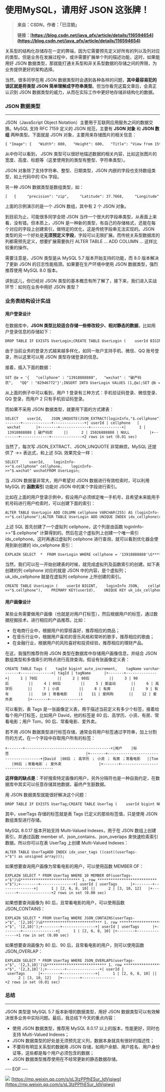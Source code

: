 # 使用MySQL，请用好 JSON 这张牌！
> **来自：CSDN，作者：「已注销」**
>
> **链接：[https://blog.csdn.net/java_pfx/article/details/116594654](https://blog.csdn.net/java_pfx/article/details/116594654)**

关系型的结构化存储存在一定的弊端，因为它需要预先定义好所有的列以及列对应的类型。但是业务在发展过程中，或许需要扩展单个列的描述功能，这时，如果能用好 JSON 数据类型，那就能打通关系型和非关系型数据的存储之间的界限，为业务提供更好的架构选择。  

当然，很多同学在用 JSON 数据类型时会遇到各种各样的问题，**其中最容易犯的误区就是将类型 JSON 简单理解成字符串类型**。但当你看完这篇文章后，会真正认识到 JSON 数据类型的威力，从而在实际工作中更好地存储非结构化的数据。

### JSON 数据类型

* * *

JSON（JavaScript Object Notation）主要用于互联网应用服务之间的数据交换。MySQL 支持 RFC 7159 定义的 JSON 规范，主要有 **JSON 对象** 和 **JSON 数组** 两种类型。下面就是 JSON 对象，主要用来存储图片的相关信息：

    { "Image": {   "Width": 800,   "Height": 600,   "Title": "View from 15th Floor",   "Thumbnail": {     "Url": "http://www.example.com/image/481989943",     "Height": 125,     "Width": 100   }, "IDs": [116, 943, 234, 38793] }}

从中你可以看到， JSON 类型可以很好地描述数据的相关内容，比如这张图片的宽度、高度、标题等（这里使用到的类型有整型、字符串类型）。

JSON 对象除了支持字符串、整型、日期类型，JSON 内嵌的字段也支持数组类型，如上代码中的 IDs 字段。

另一种 JSON 数据类型是数组类型，如：

    [   {     "precision": "zip",     "Latitude": 37.7668,     "Longitude": -122.3959,     "Address": "",     "City": "SAN FRANCISCO",     "State": "CA",     "Zip": "94107",     "Country": "US"   },   {     "precision": "zip",     "Latitude": 37.371991,     "Longitude": -122.026020,     "Address": "",     "City": "SUNNYVALE",     "State": "CA",     "Zip": "94085",     "Country": "US"   } ]

上面的示例演示的是一个 JSON 数组，其中有 2 个 JSON 对象。

到目前为止，可能很多同学会把 JSON 当作一个很大的字段串类型，从表面上来看，没有错。但本质上，JSON 是一种新的类型，有自己的存储格式，还能在每个对应的字段上创建索引，做特定的优化，这是传统字段串无法实现的。JSON 类型的另一个好处是**无须预定义字段**，字段可以无限扩展。而传统关系型数据库的列都需预先定义，想要扩展需要执行 ALTER TABLE ... ADD COLUMN ... 这样比较重的操作。

需要注意是，JSON 类型是从 MySQL 5.7 版本开始支持的功能，而 8.0 版本解决了更新 JSON 的日志性能瓶颈。如果要在生产环境中使用 JSON 数据类型，强烈推荐使用 MySQL 8.0 版本。

讲到这儿，你已经对 JSON 类型的基本概念有所了解了，接下来，我们进入实战环节：如何在业务中用好 JSON 类型？

### 业务表结构设计实战

#### 用户登录设计

在数据库中，**JSON 类型比较适合存储一些修改较少、相对静态的数据**，比如用户登录信息的存储如下：

    DROP TABLE IF EXISTS UserLogin;CREATE TABLE UserLogin (    userId BIGINT NOT NULL,    loginInfo JSON,    PRIMARY KEY(userId));

由于当前业务的登录方式越来越多样化，如同一账户支持手机、微信、QQ 账号登录，所以这里可以用 JSON 类型存储登录的信息。

接着，插入下面的数据：

    SET @a = '{   "cellphone" : "13918888888",   "wxchat" : "破产码农",   "QQ" : "82946772"}';INSERT INTO UserLogin VALUES (1,@a);SET @b = '{    "cellphone" : "15026888888"}';INSERT INTO UserLogin VALUES (2,@b);

从上面的例子中可以看到，用户 1 登录有三种方式：手机验证码登录、微信登录、QQ 登录，而用户 2 只有手机验证码登录。

而如果不采用 JSON 数据类型，就要用下面的方式建表：

    SELECT    userId,    JSON_UNQUOTE(JSON_EXTRACT(loginInfo,"$.cellphone")) cellphone,    JSON_UNQUOTE(JSON_EXTRACT(loginInfo,"$.wxchat")) wxchatFROM UserLogin;+--------+-------------+--------------+| userId | cellphone   | wxchat       |+--------+-------------+--------------+|      1 | 13918888888 | 破产码农     ||      2 | 15026888888 | NULL         |+--------+-------------+--------------+2 rows in set (0.01 sec)

当然了，每次写 JSON_EXTRACT、JSON_UNQUOTE 非常麻烦，MySQL 还提供了 ->> 表达式，和上述 SQL 效果完全一样：

    SELECT     userId,    loginInfo->>"$.cellphone" cellphone,    loginInfo->>"$.wxchat" wxchatFROM UserLogin;

当 JSON 数据量非常大，用户希望对 JSON 数据进行有效检索时，可以利用 MySQL 的 **函数索引** 功能对 JSON 中的某个字段进行索引。

比如在上面的用户登录示例中，假设用户必须绑定唯一手机号，且希望未来能用手机号码进行用户检索时，可以创建下面的索引：

    ALTER TABLE UserLogin ADD COLUMN cellphone VARCHAR(255) AS (loginInfo->>"$.cellphone");ALTER TABLE UserLogin ADD UNIQUE INDEX idx_cellphone(cellphone);

上述 SQL 首先创建了一个虚拟列 cellphone，这个列是由函数 loginInfo->>"$.cellphone" 计算得到的。然后在这个虚拟列上创建一个唯一索引 idx_cellphone。这时再通过虚拟列 cellphone 进行查询，就可以看到优化器会使用到新创建的 idx_cellphone 索引：

    EXPLAIN SELECT  *  FROM UserLogin WHERE cellphone = '13918888888'\G*************************** 1. row ***************************           id: 1  select_type: SIMPLE        table: UserLogin   partitions: NULL         type: constpossible_keys: idx_cellphone          key: idx_cellphone      key_len: 1023          ref: const         rows: 1     filtered: 100.00        Extra: NULL1 row in set, 1 warning (0.00 sec)

当然，我们可以在一开始创建表的时候，就完成虚拟列及函数索引的创建。如下表创建的列 cellphone 对应的就是 JSON 中的内容，是个虚拟列；uk_idx_cellphone 就是在虚拟列 cellphone 上所创建的索引。

    CREATE TABLE UserLogin (    userId BIGINT,    loginInfo JSON,    cellphone VARCHAR(255) AS (loginInfo->>"$.cellphone"),    PRIMARY KEY(userId),    UNIQUE KEY uk_idx_cellphone(cellphone));

#### 用户画像设计

某些业务需要做用户画像（也就是对用户打标签），然后根据用户的标签，通过数据挖掘技术，进行相应的产品推荐。比如：

-   在电商行业中，根据用户的穿搭喜好，推荐相应的商品；
-   在音乐行业中，根据用户喜欢的音乐风格和常听的歌手，推荐相应的歌曲；
-   在金融行业，根据用户的风险喜好和投资经验，推荐相应的理财产品。

在这，我强烈推荐你用 JSON 类型在数据库中存储用户画像信息，并结合 JSON 数组类型和多值索引的特点进行高效查询。假设有张画像定义表：

    CREATE TABLE Tags (    tagId bigint auto_increment,    tagName varchar(255) NOT NULL,    primary key(tagId));SELECT * FROM Tags;+-------+--------------+| tagId | tagName      |+-------+--------------+|     1 | 70后         ||     2 | 80后         ||     3 | 90后         ||     4 | 00后         ||     5 | 爱运动       ||     6 | 高学历       ||     7 | 小资         ||     8 | 有房         ||     9 | 有车         ||    10 | 常看电影     ||    11 | 爱网购       ||    12 | 爱外卖       |+-------+--------------+

可以看到，表 Tags 是一张画像定义表，用于描述当前定义有多少个标签，接着给每个用户打标签，比如用户 David，他的标签是 80 后、高学历、小资、有房、常看电影；用户 Tom，90 后、常看电影、爱外卖。

若不用 JSON 数据类型进行标签存储，通常会将用户标签通过字符串，加上分割符的方式，在一个字段中存取用户所有的标签：

    +-------+---------------------------------------+|用户    |标签                                   |+-------+---------------------------------------+|David  |80后 ； 高学历 ； 小资 ； 有房 ；常看电影   ||Tom    |90后 ；常看电影 ； 爱外卖                 |+-------+---------------------------------------

**这样做的缺点是**：不好搜索特定画像的用户，另外分隔符也是一种自我约定，在数据库中其实可以任意存储其他数据，最终产生脏数据。

用 JSON 数据类型就能很好解决这个问题：

    DROP TABLE IF EXISTS UserTag;CREATE TABLE UserTag (    userId bigint NOT NULL,    userTags JSON,    PRIMARY KEY (userId));INSERT INTO UserTag VALUES (1,'[2,6,8,10]');INSERT INTO UserTag VALUES (2,'[3,10,12]');

其中，userTags 存储的标签就是表 Tags 已定义的那些标签值，只是使用 JSON 数组类型进行存储。

MySQL 8.0.17 版本开始支持 Multi-Valued Indexes，用于在 JSON 数组上创建索引，并通过函数 member of、json_contains、json_overlaps 来快速检索索引数据。所以你可以在表 UserTag 上创建 Multi-Valued Indexes：

    ALTER TABLE UserTagADD INDEX idx_user_tags ((cast((userTags->"$") as unsigned array)));

如果想要查询用户画像为常看电影的用户，可以使用函数 MEMBER OF：

    EXPLAIN SELECT * FROM UserTag WHERE 10 MEMBER OF(userTags->"$")\G*************************** 1. row ***************************           id: 1  select_type: SIMPLE        table: UserTag   partitions: NULL         type: refpossible_keys: idx_user_tags          key: idx_user_tags      key_len: 9          ref: const         rows: 1     filtered: 100.00        Extra: Using where1 row in set, 1 warning (0.00 sec)SELECT * FROM UserTag WHERE 10 MEMBER OF(userTags->"$");+--------+---------------+| userId | userTags      |+--------+---------------+|      1 | [2, 6, 8, 10] ||      2 | [3, 10, 12]   |+--------+---------------+2 rows in set (0.00 sec)

如果想要查询画像为 80 后，且常看电影的用户，可以使用函数 JSON_CONTAINS：

    EXPLAIN SELECT * FROM UserTag WHERE JSON_CONTAINS(userTags->"$", '[2,10]')\G*************************** 1. row ***************************           id: 1  select_type: SIMPLE        table: UserTag   partitions: NULL         type: rangepossible_keys: idx_user_tags          key: idx_user_tags      key_len: 9          ref: NULL         rows: 3     filtered: 100.00        Extra: Using where1 row in set, 1 warning (0.00 sec)SELECT * FROM UserTag WHERE JSON_CONTAINS(userTags->"$", '[2,10]');+--------+---------------+| userId | userTags      |+--------+---------------+|      1 | [2, 6, 8, 10] |+--------+---------------+1 row in set (0.00 sec)

如果想要查询画像为 80 后、90 后，且常看电影的用户，则可以使用函数 JSON_OVERLAP：

    EXPLAIN SELECT * FROM UserTag WHERE JSON_OVERLAPS(userTags->"$", '[2,3,10]')\G*************************** 1. row ***************************           id: 1  select_type: SIMPLE        table: UserTag   partitions: NULL         type: rangepossible_keys: idx_user_tags          key: idx_user_tags      key_len: 9          ref: NULL         rows: 4     filtered: 100.00        Extra: Using where1 row in set, 1 warning (0.00 sec)SELECT * FROM UserTag WHERE JSON_OVERLAPS(userTags->"$", '[2,3,10]');+--------+---------------+| userId | userTags      |+--------+---------------+|      1 | [2, 6, 8, 10] ||      2 | [3, 10, 12]   |+--------+---------------+2 rows in set (0.01 sec)

### 总结

* * *

JSON 类型是 MySQL 5.7 版本新增的数据类型，用好 JSON 数据类型可以有效解决很多业务中实际问题。最后，我总结下今天的重点内容：

-   使用 JSON 数据类型，推荐用 MySQL 8.0.17 以上的版本，性能更好，同时也支持 Multi-Valued Indexes；
-   JSON 数据类型的好处是无须预先定义列，数据本身就具有很好的描述性；
-   不要将有明显关系型的数据用 JSON 存储，如用户余额、用户姓名、用户身份证等，这些都是每个用户必须包含的数据；
-   JSON 数据类型推荐使用在不经常更新的静态数据存储。

\--- EOF ---

![](https://mmbiz.qpic.cn/mmbiz_png/TwK74MzofXd78W49nBaME6TkGc8gv8DBzMJvytIYy9Dibfsl7qq5ibATfYh9BN1xQO5qU1OejK3Gic6dfl8iafXwGg/640?wx_fmt=png) 
 [https://mp.weixin.qq.com/s/sL3IzPPfhESur_IdVjqiwg](https://mp.weixin.qq.com/s/sL3IzPPfhESur_IdVjqiwg)
